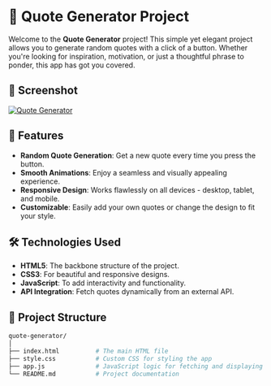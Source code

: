 # 🌟 Quote Generator Project

Welcome to the **Quote Generator** project! This simple yet elegant project allows you to generate random quotes with a click of a button. Whether you're looking for inspiration, motivation, or just a thoughtful phrase to ponder, this app has got you covered.

## 📸 Screenshot

[![Quote Generator](https://via.placeholder.com/728x90.png?text=screenshot-minimalist-quotes_netlify_app-2024_08_11-13_00_48.png)](https://minimalist-quotes.netlify.app/)


## 🚀 Features

- **Random Quote Generation**: Get a new quote every time you press the button.
- **Smooth Animations**: Enjoy a seamless and visually appealing experience.
- **Responsive Design**: Works flawlessly on all devices - desktop, tablet, and mobile.
- **Customizable**: Easily add your own quotes or change the design to fit your style.

## 🛠️ Technologies Used

- **HTML5**: The backbone structure of the project.
- **CSS3**: For beautiful and responsive designs.
- **JavaScript**: To add interactivity and functionality.
- **API Integration**: Fetch quotes dynamically from an external API.

## 📂 Project Structure

```bash
quote-generator/
│
├── index.html          # The main HTML file
├── style.css           # Custom CSS for styling the app
├── app.js              # JavaScript logic for fetching and displaying quotes
└── README.md           # Project documentation
